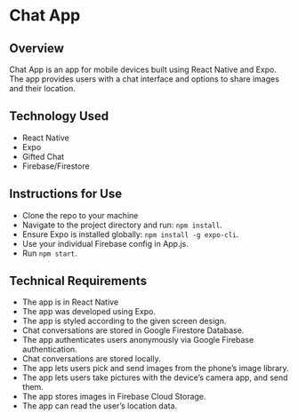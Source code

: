 # Chat App
## Overview
Chat App is an app for mobile devices built using React Native and Expo. The app 
provides users with a chat interface and options to share images and their
location.
## Technology Used
- React Native
- Expo 
- Gifted Chat 
- Firebase/Firestore
## Instructions for Use
- Clone the repo to your machine
- Navigate to the project directory and run: `npm install`.
- Ensure Expo is installed globally: `npm install -g expo-cli`.
- Use your individual Firebase config in App.js.
- Run `npm start`.
## Technical Requirements
- The app is in React Native
- The app was developed using Expo.
- The app is styled according to the given screen design.
- Chat conversations are stored in Google Firestore Database.
- The app authenticates users anonymously via Google Firebase authentication.
- Chat conversations are stored locally.
- The app lets users pick and send images from the phone’s image library.
- The app lets users take pictures with the device’s camera app, and send them.
- The app stores images in Firebase Cloud Storage.
- The app can read the user’s location data.




